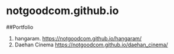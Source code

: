 # notgoodcom.github.io

##Portfolio


01. hangaram. https://notgoodcom.github.io/hangaram/
02. Daehan Cinema https://notgoodcom.github.io/daehan_cinema/
